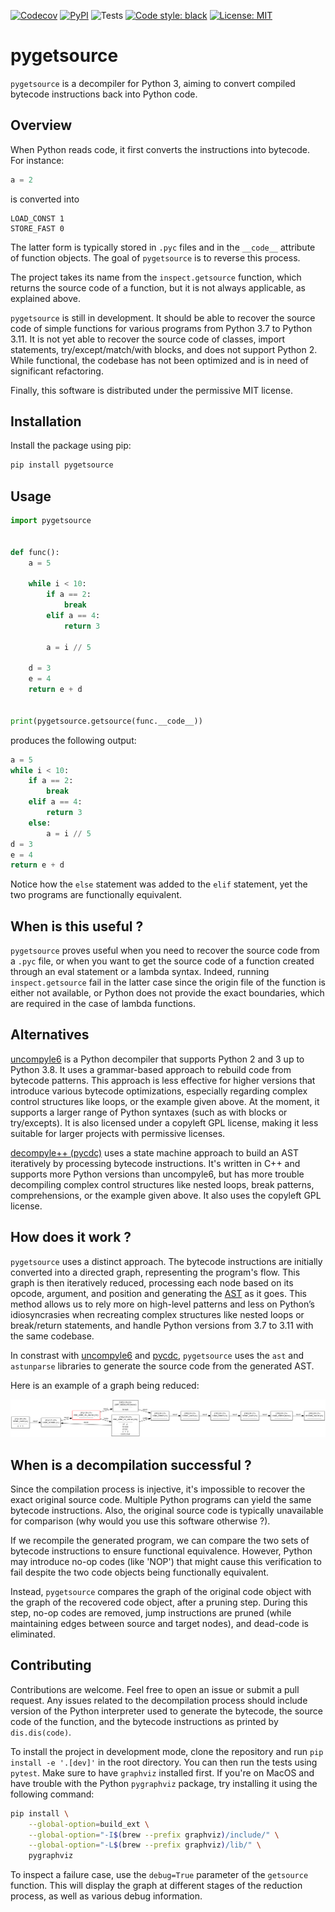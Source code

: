 [![Codecov](https://img.shields.io/codecov/c/github/percevalw/pygetsource?logo=codecov&style=flat-square)](https://codecov.io/gh/percevalw/pygetsource)
[![PyPI](https://img.shields.io/pypi/v/pygetsource?color=blue&style=flat-square)](https://pypi.org/project/pygetsource/)
![Tests](https://img.shields.io/github/actions/workflow/status/percevalw/pygetsource/tests.yml?branch=main&label=tests&style=flat-square)
[![Code style: black](https://img.shields.io/badge/code_style-black-black?style=flat-square)](https://github.com/psf/black)
[![License: MIT](https://img.shields.io/badge/License-MIT-green.svg?style=flat-square)](https://opensource.org/licenses/MIT)


# pygetsource

`pygetsource` is a decompiler for Python 3, aiming to convert compiled bytecode instructions back into Python code.

## Overview

When Python reads code, it first converts the instructions into bytecode. For instance:

```python
a = 2
```

is converted into

```
LOAD_CONST 1
STORE_FAST 0
```

The latter form is typically stored in `.pyc` files and in the `__code__` attribute of function objects. The goal of `pygetsource` is to reverse this process.

The project takes its name from the `inspect.getsource` function, which returns the source code of a function, but it is not always applicable, as explained above.

`pygetsource` is still in development. It should be able to recover the source code of simple functions for various programs from Python 3.7 to Python 3.11. It is not yet able to recover the source code of classes, import statements, try/except/match/with blocks, and does not support Python 2. While functional, the codebase has not been optimized and is in need of significant refactoring.

Finally, this software is distributed under the permissive MIT license.

## Installation

Install the package using pip:

```bash
pip install pygetsource
```

## Usage

```python
import pygetsource


def func():
    a = 5

    while i < 10:
        if a == 2:
            break
        elif a == 4:
            return 3

        a = i // 5

    d = 3
    e = 4
    return e + d


print(pygetsource.getsource(func.__code__))
```

produces the following output:

```python
a = 5
while i < 10:
    if a == 2:
        break
    elif a == 4:
        return 3
    else:
        a = i // 5
d = 3
e = 4
return e + d
```

Notice how the `else` statement was added to the `elif` statement, yet the two programs are functionally equivalent.


## When is this useful ?

`pygetsource` proves useful when you need to recover the source code from a `.pyc` file, or when you want to get the source code of a function created through an eval statement or a lambda syntax. Indeed, running `inspect.getsource` fail in the latter case since the origin file of the function is either not available, or Python does not provide the exact boundaries, which are required in the case of lambda functions.

## Alternatives

[uncompyle6](https://github.com/rocky/python-uncompyle6) is a Python decompiler that supports Python 2 and 3 up to Python 3.8. It uses a grammar-based approach to rebuild code from bytecode patterns. This approach is less effective for higher versions that introduce various bytecode optimizations, especially regarding complex control structures like loops, or the example given above. At the moment, it supports a larger range of Python syntaxes (such as with blocks or try/excepts).
It is also licensed under a copyleft GPL license, making it less suitable for larger projects with permissive licenses.

[decompyle++ (pycdc)](https://github.com/zrax/pycdc) uses a state machine approach to build an AST iteratively by processing bytecode instructions. It's written in C++ and supports more Python versions than uncompyle6, but has more trouble decompiling  complex control structures like nested loops, break patterns, comprehensions, or the example given above. It also uses the copyleft GPL license.

## How does it work ?

`pygetsource` uses a distinct approach. The bytecode instructions are initially converted into a directed graph, representing the program's flow. This graph is then iteratively reduced, processing each node based on its opcode, argument, and position and generating the [AST](https://docs.python.org/3/library/ast.html) as it goes.
This method allows us to rely more on high-level patterns and less on Python’s idiosyncrasies when recreating complex structures like nested loops or break/return statements, and handle Python versions from 3.7 to 3.11 with the same codebase.

In constrast with [uncompyle6](https://github.com/rocky/python-uncompyle6) and [pycdc](https://github.com/zrax/pycdc), `pygetsource` uses the `ast` and `astunparse` libraries to generate the source code from the generated AST.

Here is an example of a graph being reduced:

![Graph reduction](./docs/graph-example.svg)


## When is a decompilation successful ?

Since the compilation process is injective, it's impossible to recover the exact original source code. Multiple Python programs can yield the same bytecode instructions. Also, the original source code is typically unavailable for comparison (why would you use this software otherwise ?).

If we recompile the generated program, we can compare the two sets of bytecode instructions to ensure functional equivalence. However, Python may introduce no-op codes (like 'NOP') that might cause this verification to fail despite the two code objects being functionally equivalent.

Instead, `pygetsource` compares the graph of the original code object with the graph of the recovered code object, after a pruning step. During this step, no-op codes are removed, jump instructions are pruned (while maintaining edges between source and target nodes), and dead-code is eliminated.

## Contributing

Contributions are welcome. Feel free to open an issue or submit a pull request. Any issues related to the decompilation process should include version of the Python interpreter used to generate the bytecode, the source code of the function, and the bytecode instructions as printed by `dis.dis(code)`.

To install the project in development mode, clone the repository and run `pip install -e '.[dev]'` in the root directory. You can then run the tests using `pytest`. Make sure to have `graphviz` installed first. If you're on MacOS and have trouble with the Python `pygraphviz` package, try installing it using the following command:

```bash
pip install \
    --global-option=build_ext \
    --global-option="-I$(brew --prefix graphviz)/include/" \
    --global-option="-L$(brew --prefix graphviz)/lib/" \
    pygraphviz
```

To inspect a failure case, use the `debug=True` parameter of the `getsource` function. This will display the graph at different stages of the reduction process, as well as various debug information.
